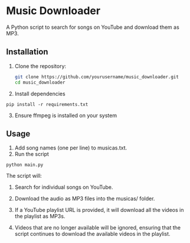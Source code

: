 # Music Downloader

A Python script to search for songs on YouTube and download them as MP3.

## Installation

1. Clone the repository:
   ```bash
   git clone https://github.com/yourusername/music_downloader.git
   cd music_downloader

2. Install dependencies
``` 
pip install -r requirements.txt
```

3. Ensure ffmpeg is installed on your system

## Usage

1. Add song names (one per line) to musicas.txt.
2. Run the script
```
python main.py
```
The script will:
1. Search for individual songs on YouTube.

2. Download the audio as MP3 files into the musicas/ folder.
3. If a YouTube playlist URL is provided, it will download all the videos in the playlist as MP3s.
4. Videos that are no longer available will be ignored, ensuring that the script continues to download the available videos in the playlist.